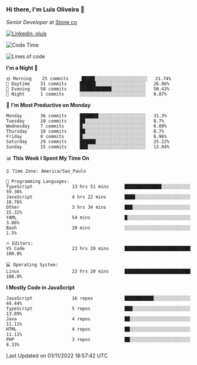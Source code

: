 ### Hi there, I'm Luis Oliveira 👋
*Senior Developer* at [Stone co](https://www.stone.com.br)  

[![Linkedin: oluis](https://img.shields.io/badge/-ooluis-blue?style=flat-square&logo=Linkedin&logoColor=white&link=https://www.linkedin.com/in/ooluis)](https://www.linkedin.com/in/ooluis/)

<!--START_SECTION:waka-->
![Code Time](http://img.shields.io/badge/Code%20Time-2%2C523%20hrs%2018%20mins-blue)

![Lines of code](https://img.shields.io/badge/From%20Hello%20World%20I%27ve%20Written-240%20Thousand%20lines%20of%20code-blue)

**I'm a Night 🦉** 

```text
🌞 Morning    25 commits     █████░░░░░░░░░░░░░░░░░░░░   21.74% 
🌆 Daytime    31 commits     ██████░░░░░░░░░░░░░░░░░░░   26.96% 
🌃 Evening    58 commits     ████████████░░░░░░░░░░░░░   50.43% 
🌙 Night      1 commits      ░░░░░░░░░░░░░░░░░░░░░░░░░   0.87%

```
📅 **I'm Most Productive on Monday** 

```text
Monday       36 commits     ███████░░░░░░░░░░░░░░░░░░   31.3% 
Tuesday      10 commits     ██░░░░░░░░░░░░░░░░░░░░░░░   8.7% 
Wednesday    7 commits      █░░░░░░░░░░░░░░░░░░░░░░░░   6.09% 
Thursday     10 commits     ██░░░░░░░░░░░░░░░░░░░░░░░   8.7% 
Friday       8 commits      █░░░░░░░░░░░░░░░░░░░░░░░░   6.96% 
Saturday     29 commits     ██████░░░░░░░░░░░░░░░░░░░   25.22% 
Sunday       15 commits     ███░░░░░░░░░░░░░░░░░░░░░░   13.04%

```


📊 **This Week I Spent My Time On** 

```text
⌚︎ Time Zone: America/Sao_Paulo

💬 Programming Languages: 
TypeScript               13 hrs 51 mins      ██████████████░░░░░░░░░░░   59.36% 
JavaScript               4 hrs 22 mins       ████░░░░░░░░░░░░░░░░░░░░░   18.76% 
Other                    3 hrs 34 mins       ███░░░░░░░░░░░░░░░░░░░░░░   15.32% 
YAML                     54 mins             █░░░░░░░░░░░░░░░░░░░░░░░░   3.86% 
Bash                     20 mins             ░░░░░░░░░░░░░░░░░░░░░░░░░   1.5%

🔥 Editors: 
VS Code                  23 hrs 20 mins      █████████████████████████   100.0%

💻 Operating System: 
Linux                    23 hrs 20 mins      █████████████████████████   100.0%

```

**I Mostly Code in JavaScript** 

```text
JavaScript               16 repos            ███████████░░░░░░░░░░░░░░   44.44% 
TypeScript               5 repos             ███░░░░░░░░░░░░░░░░░░░░░░   13.89% 
Java                     4 repos             ██░░░░░░░░░░░░░░░░░░░░░░░   11.11% 
HTML                     4 repos             ██░░░░░░░░░░░░░░░░░░░░░░░   11.11% 
PHP                      3 repos             ██░░░░░░░░░░░░░░░░░░░░░░░   8.33%

```



 Last Updated on 01/11/2022 18:57:42 UTC
<!--END_SECTION:waka-->
